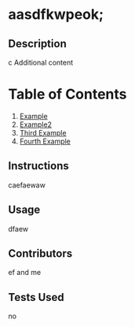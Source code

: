 # aasdfkwpeok;

  
## Description 
c
Additional content

# Table of Contents
1. [Example](#example)
2. [Example2](#example2)
3. [Third Example](#third-example)
4. [Fourth Example](#fourth-examplehttpwwwfourthexamplecom)

## Instructions
caefaewaw

## Usage
 dfaew

## Contributors
ef and me

## Tests Used
no
